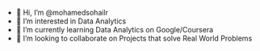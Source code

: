 - 👋 Hi, I’m @mohamedsohailr
- 👀 I’m interested in Data Analytics
- 🌱 I’m currently learning Data Analytics on Google/Coursera
- 💞️ I’m looking to collaborate on Projects that solve Real World Problems

<!---
mohamedsohailr/mohamedsohailr is a ✨ special ✨ repository because its `README.md` (this file) appears on your GitHub profile.
You can click the Preview link to take a look at your changes.
--->
